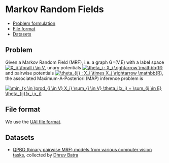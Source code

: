 # Markov Random Fields

* [Problem formulation](#problem-formulation)
* [File format](#file-format)
* [Datasets](#datasets)

## Problem

Given a Markov Random Field (MRF), i.e. a graph G=(V,E) with a label space 
<a href="https://www.codecogs.com/eqnedit.php?latex=X_i\&space;\forall&space;i&space;\in&space;V" target="_blank"><img src="https://latex.codecogs.com/gif.latex?X_i\&space;\forall&space;i&space;\in&space;V" title="X_i\ \forall i \in V" /></a>,
unary potentials
<a href="https://www.codecogs.com/eqnedit.php?latex=\theta_i&space;:&space;X_i&space;\rightarrow&space;\mathbb{R}" target="_blank"><img src="https://latex.codecogs.com/gif.latex?\theta_i&space;:&space;X_i&space;\rightarrow&space;\mathbb{R}" title="\theta_i : X_i \rightarrow \mathbb{R}" /></a>
and pairwise potentials 
<a href="https://www.codecogs.com/eqnedit.php?latex=\theta_{ij}&space;:&space;X_i&space;\times&space;X_j&space;\rightarrow&space;\mathbb{R}" target="_blank"><img src="https://latex.codecogs.com/gif.latex?\theta_{ij}&space;:&space;X_i&space;\times&space;X_j&space;\rightarrow&space;\mathbb{R}" title="\theta_{ij} : X_i \times X_j \rightarrow \mathbb{R}" /></a>,
the associated Maximum-A-Posteriori (MAP) inference problem is

<a href="https://www.codecogs.com/eqnedit.php?latex=\min_{x&space;\in&space;\prod_{i&space;\in&space;V}&space;X_i}&space;\sum_{i&space;\in&space;V}&space;\theta_i(x_i)&space;&plus;&space;\sum_{ij&space;\in&space;E}&space;\theta_{ij}(x_i,x_j)" target="_blank"><img src="https://latex.codecogs.com/gif.latex?\min_{x&space;\in&space;\prod_{i&space;\in&space;V}&space;X_i}&space;\sum_{i&space;\in&space;V}&space;\theta_i(x_i)&space;&plus;&space;\sum_{ij&space;\in&space;E}&space;\theta_{ij}(x_i,x_j)" title="\min_{x \in \prod_{i \in V} X_i} \sum_{i \in V} \theta_i(x_i) + \sum_{ij \in E} \theta_{ij}(x_i,x_j)" /></a>

## File format

We use the [UAI file format](http://www.cs.huji.ac.il/project/PASCAL/fileFormat.php).

## Datasets

* [QPBO (binary pairwise MRF) models from various computer vision tasks](https://datasets.d2.mpi-inf.mpg.de/discrete_cv_problems/QPBO_CV_problems.zip), collected by [Dhruv Batra](https://ttic.uchicago.edu/~dbatra/research/mfcomp/)

